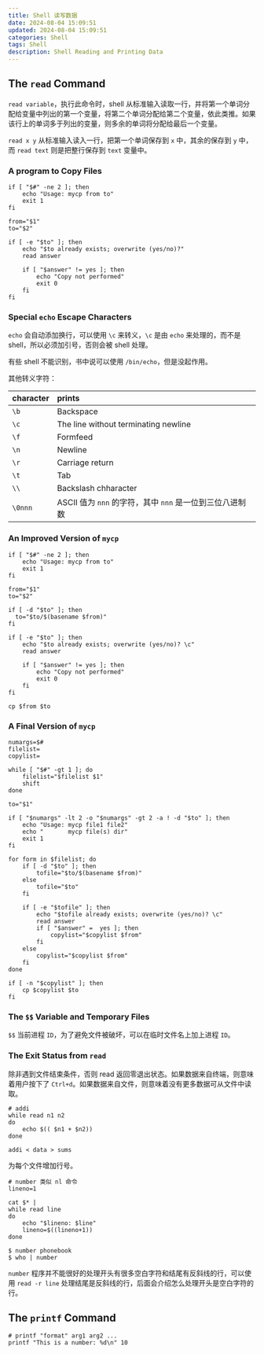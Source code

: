 ```yaml
---
title: Shell 读写数据
date: 2024-08-04 15:09:51
updated: 2024-08-04 15:09:51
categories: Shell
tags: Shell
description: Shell Reading and Printing Data
---
```


## The `read` Command
`read variable`，执行此命令时，shell 从标准输入读取一行，并将第一个单词分配给变量中列出的第一个变量，将第二个单词分配给第二个变量，依此类推。如果该行上的单词多于列出的变量，则多余的单词将分配给最后一个变量。

`read x y` 从标准输入读入一行，把第一个单词保存到 `x` 中，其余的保存到 `y` 中，而 `read text` 则是把整行保存到 `text` 变量中。


### A program to Copy Files
```shell
if [ "$#" -ne 2 ]; then
    echo "Usage: mycp from to"
    exit 1
fi

from="$1"
to="$2"

if [ -e "$to" ]; then
    echo "$to already exists; overwrite (yes/no)?"
    read answer

    if [ "$answer" != yes ]; then
        echo "Copy not performed"
        exit 0
    fi
fi
```

### Special `echo` Escape Characters
`echo` 会自动添加换行，可以使用 `\c` 来转义，`\c` 是由 `echo` 来处理的，而不是 shell，所以必须加引号，否则会被 shell 处理。

有些 shell 不能识别，书中说可以使用 `/bin/echo`，但是没起作用。

其他转义字符：

|character|prints|
|:---|:---|
|`\b`|Backspace|
|`\c`|The line without terminating newline|
|`\f`|Formfeed|
|`\n`|Newline|
|`\r`|Carriage return|
|`\t`|Tab|
|`\\`|Backslash chharacter|
|`\0nnn`|ASCII 值为 `nnn` 的字符，其中 `nnn` 是一位到三位八进制数|

### An Improved Version of `mycp`
```shell
if [ "$#" -ne 2 ]; then
    echo "Usage: mycp from to"
    exit 1
fi

from="$1"
to="$2"

if [ -d "$to" ]; then
  to="$to/$(basename $from)"
fi

if [ -e "$to" ]; then
    echo "$to already exists; overwrite (yes/no)? \c"
    read answer

    if [ "$answer" != yes ]; then
        echo "Copy not performed"
        exit 0
    fi
fi

cp $from $to
```

### A Final Version of `mycp`
```shell
numargs=$#
filelist=
copylist=

while [ "$#" -gt 1 ]; do
    filelist="$filelist $1"
    shift
done

to="$1"

if [ "$numargs" -lt 2 -o "$numargs" -gt 2 -a ! -d "$to" ]; then
    echo "Usage: mycp file1 file2"
    echo "       mycp file(s) dir"
    exit 1
fi

for form in $filelist; do
    if [ -d "$to" ]; then
        tofile="$to/$(basename $from)"
    else
        tofile="$to"
    fi

    if [ -e "$tofile" ]; then
        echo "$tofile already exists; overwrite (yes/no)? \c"
        read answer
        if [ "$answer" =  yes ]; then
            copylist="$copylist $from"
        fi
    else
        copylist="$copylist $from"
    fi
done

if [ -n "$copylist" ]; then
    cp $copylist $to
fi
```

### The `$$` Variable and Temporary Files
`$$` 当前进程 `ID`，为了避免文件被破坏，可以在临时文件名上加上进程 `ID`。

### The Exit Status from `read` 
除非遇到文件结束条件，否则 read 返回零退出状态。如果数据来自终端，则意味着用户按下了 `Ctrl+d`。如果数据来自文件，则意味着没有更多数据可从文件中读取。

```shell
# addi
while read n1 n2 
do
    echo $(( $n1 + $n2))
done 
```

```shell
addi < data > sums
```

为每个文件增加行号。

```shell
# number 类似 nl 命令
lineno=1

cat $* |
while read line
do
    echo "$lineno: $line"
    lineno=$((lineno+1))
done
```

```shell
$ number phonebook
$ who | number
```

`number` 程序并不能很好的处理开头有很多空白字符和结尾有反斜线的行，可以使用 `read -r line` 处理结尾是反斜线的行，后面会介绍怎么处理开头是空白字符的行。

## The `printf` Command
```shell
# printf "format" arg1 arg2 ...
printf "This is a number: %d\n" 10
```
